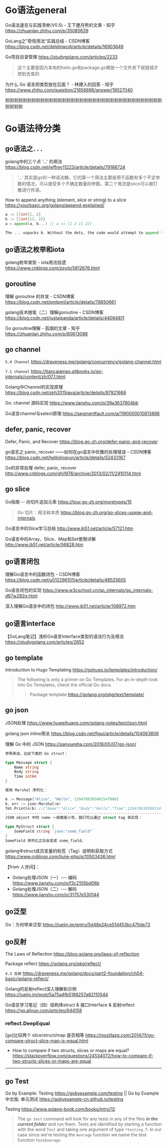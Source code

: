 
# Go语法general

Go语法速览与实践清单(V0.5) - 王下邀月熊的文章 - 知乎 https://zhuanlan.zhihu.com/p/35085639

GoLang之”奇怪用法“实践总结 - CSDN博客
https://blog.csdn.net/delphiwcdj/article/details/16903649

Go项目目录管理
https://studygolang.com/articles/2233
> 这个主要是因为本地的hello.go和package.go俩放一个文件夹下就报错才想到去查的

为什么 Go 语言把类型放在后面？ - 林建入的回答 - 知乎
https://www.zhihu.com/question/21656696/answer/19027040

:u5272::u5272::u5272::u5272::u5272::u5272::u5272::u5272::u5272::u5272::u5272::u5272::u5272::u5272::u5272::u5272::u5272::u5272::u5272::u5272::u5272::u5272::u5272::u5272::u5272::u5272::u5272::u5272::u5272::u5272::u5272::u5272::u5272::u5272::u5272::u5272::u5272::u5272::u5272::u5272:

# Go语法待分类

## go语法之`...` 

golang中的三个点 '...' 的用法 https://blog.csdn.net/jeffrey11223/article/details/79166724
> ‘…’ 其实是go的一种语法糖。它的第一个用法主要是用于函数有多个不定参数的情况，可以接受多个不确定数量的参数。第二个用法是slice可以被打散进行传递。

How to append anything (element, slice or string) to a slice https://yourbasic.org/golang/append-explained/
```go
a := []int{1, 2}
b := []int{11, 22}
a = append(a, b...) // a == [1 2 11 22]

The ... unpacks b. Without the dots, the code would attempt to append the slice as a whole, which is invalid.
```

## go语法之枚举和iota

golang枚举类型 - iota用法拾遗 https://www.cnblogs.com/zsy/p/5812676.html

## goroutine

理解 goroutine 的并发 - CSDN博客
https://blog.csdn.net/pmlpml/article/details/78850661

golang技术随笔（二）理解goroutine - CSDN博客
https://blog.csdn.net/justaipanda/article/details/44064811

Go goroutine理解 - 孤烟的文章 - 知乎 https://zhuanlan.zhihu.com/p/60613088

## go channel

`5.4 Channel` https://draveness.me/golang/concurrency/golang-channel.html

`7.1 channel` https://tiancaiamao.gitbooks.io/go-internals/content/zh/07.1.html

Golang中Channel的实现原理 https://blog.csdn.net/skh2015java/article/details/87921666

Go: channel 源码实现 https://www.jianshu.com/p/39a3637804bb

Go语言channel与select原理 https://segmentfault.com/a/1190000010813886

## defer, panic, recover

Defer, Panic, and Recover
https://blog.go-zh.org/defer-panic-and-recover

go语言之 panic, recover ——如何在go语言中优雅的处理错误 - CSDN博客
https://blog.csdn.net/hellolingyun/article/details/52433167

Go的异常处理 defer, panic, recover
http://www.cnblogs.com/ghj1976/archive/2013/02/11/2910114.html

## go slice

Go指南 -- 向切片追加元素 https://tour.go-zh.org/moretypes/15
> Go 切片：用法和本质 https://blog.go-zh.org/go-slices-usage-and-internals

Go语言中的Slice学习总结
http://www.jb51.net/article/57121.htm

Go语言中的Array、Slice、Map和Set使用详解
http://www.jb51.net/article/56828.htm

## go语言闭包

理解Go语言中的函数闭包 - CSDN博客
https://blog.csdn.net/u012296101/article/details/48525605

Go语言闭包的实现
https://www.w3cschool.cn/go_internals/go_internals-d67w282q.html

深入理解Go语言中的闭包
http://www.jb51.net/article/108972.htm

## go语言interface

【GoLang笔记】浅析Go语言Interface类型的语法行为及用法 
https://studygolang.com/articles/2652

## go template

Introduction to Hugo Templating https://gohugo.io/templates/introduction/
> The following is only a primer on Go Templates. For an in-depth look into Go Templates, check the official Go docs.
>> Package template https://golang.org/pkg/text/template/

## go json

JSON处理 https://www.huweihuang.com/golang-notes/text/json.html

golang json inline用法 https://blog.csdn.net/fjgui/article/details/104063806

理解 Go 中的 JSON https://sanyuesha.com/2018/05/07/go-json/
```go
举例来说，比如下面的 Go struct：

type Message struct {
    Name string
    Body string
    Time int64
}

使用 Marshal 序列化：

m := Message{"Alice", "Hello", 1294706395881547000}
b, err := json.Marshal(m) 
fmt.Println(b) //{"Name":"Alice","Body":"Hello","Time":1294706395881547000}
----------------------------------------------------------------------------------------------------
JSON object 中的 name 一般都是小写，我们可以通过 struct tag 来实现：

type MyStruct struct {
    SomeField string `json:"some_field"`
}
SomeField 序列化之后会变成 some_field。
```

golang中struct成员变量的标签（Tag）说明和获取方式 https://www.cnblogs.com/liujie-php/p/10503436.html

【from 人世间】：
- Golang处理JSON（一）--- 编码 https://www.jianshu.com/p/f3c2105bd06b
- Golang处理JSON（二）--- 解码 https://www.jianshu.com/p/31757e530144

## go泛型

Go：为何带来泛型 https://juejin.im/entry/5d48e24ce51d453bc470de72

## go反射

The Laws of Reflection https://blog.golang.org/laws-of-reflection

Package reflect https://golang.org/pkg/reflect/

`4.3 反射` https://draveness.me/golang/docs/part2-foundation/ch04-basic/golang-reflect/

Golang的反射reflect深入理解和示例 https://juejin.im/post/5a75a4fb5188257a82110544

Go语言学习笔记（四）结构体struct & 接口Interface & 反射reflect https://yq.aliyun.com/articles/644158

### reflect.DeepEqual

[go]比较两个 slice/struct/map 是否相等 https://mozillazg.com/2014/11/go-compare-struct-slice-map-is-equal.html
- How to compare if two structs, slices or maps are equal? https://stackoverflow.com/questions/24534072/how-to-compare-if-two-structs-slices-or-maps-are-equal

--------------------------------------------------

## go Test

Go by Example: Testing https://gobyexample.com/testing || Go by Example 中文版: 单元测试 https://gobyexample-cn.github.io/testing

Testing https://www.golang-book.com/books/intro/12
> The `go test` command will look for any tests in any of the files ***in the current folder*** and run them. Tests are identified by starting a function with the word `Test` and taking one argument of type `*testing.T`. In our case since we're testing the `Average` function we name the test function `TestAverage`.
